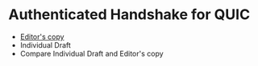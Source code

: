 Authenticated Handshake for QUIC
===
* [Editor's copy](https://kazuho.github.com/draft-kazuho-quic-authenticated-handshake/draft-kazuho-quic-authenticated-handshake.html)
* Individual Draft
* <!-- https://tools.ietf.org/rfcdiff?url1=https://tools.ietf.org/id/draft-kazuho-quic-authenticated-handshake&url2=https://kazuho.github.com/draft-kazuho-quic-authenticated-handshake/draft-kazuho-quic-authenticated-handshake.txt -->Compare Individual Draft and Editor's copy
